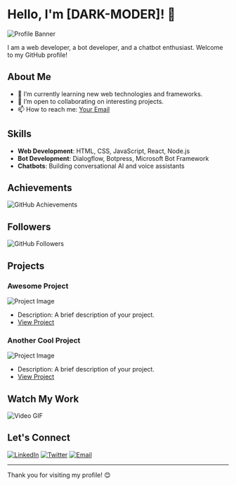 # Hello, I'm [DARK-MODER]! 👋

![Profile Banner](https://your-image-url.com) <!-- Replace with your image URL -->

I am a web developer, a bot developer, and a chatbot enthusiast. Welcome to my GitHub profile!

## About Me

- 🌱 I’m currently learning new web technologies and frameworks.
- 💼 I’m open to collaborating on interesting projects.
- 📫 How to reach me: [Your Email](mailto:your-email@example.com)

## Skills

- **Web Development**: HTML, CSS, JavaScript, React, Node.js
- **Bot Development**: Dialogflow, Botpress, Microsoft Bot Framework
- **Chatbots**: Building conversational AI and voice assistants

## Achievements

![GitHub Achievements](https://github-profile-trophy.vercel.app/?username=DARK-PARD&theme=darkhub) <!-- Replace with your GitHub username -->

## Followers

![GitHub Followers](https://img.shields.io/github/followers/DARK-PARD?label=Follow&style=social) <!-- Replace with your GitHub username -->

## Projects

### Awesome Project
![Project Image](https://your-project-image-url.com) <!-- Replace with your project image URL -->
- Description: A brief description of your project.
- [View Project](https://github.com/your-github-username/your-project-repo) <!-- Replace with your project repo URL -->

### Another Cool Project
![Project Image](https://your-project-image-url.com) <!-- Replace with your project image URL -->
- Description: A brief description of your project.
- [View Project](https://github.com/your-github-username/your-project-repo) <!-- Replace with your project repo URL -->

## Watch My Work

![Video GIF](https://your-video-gif-url.com) <!-- Replace with your video GIF URL -->

## Let's Connect

[![LinkedIn](https://img.shields.io/badge/LinkedIn-Connect-blue)](https://www.linkedin.com/in/your-linkedin-profile) <!-- Replace with your LinkedIn profile URL -->
[![Twitter](https://img.shields.io/badge/Twitter-Follow-blue)](https://twitter.com/your-twitter-handle) <!-- Replace with your Twitter handle URL -->
[![Email](https://img.shields.io/badge/Email-Contact-red)](mailto:your-email@example.com) <!-- Replace with your email -->

---

Thank you for visiting my profile! 😊
